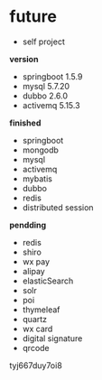 # future
- self project


**version**

  - springboot 1.5.9
  - mysql 5.7.20
  - dubbo 2.6.0
  - activemq 5.15.3

**finished**
  - springboot 
  - mongodb 
  - mysql 
  - activemq 
  - mybatis 
  - dubbo
  - redis
  - distributed session
  
**pendding**
  - redis 
  - shiro
  - wx pay
  - alipay
  - elasticSearch
  - solr
  - poi
  - thymeleaf
  - quartz
  - wx card
  - digital signature
  - qrcode
  
 tyj667duy7oi8
  



